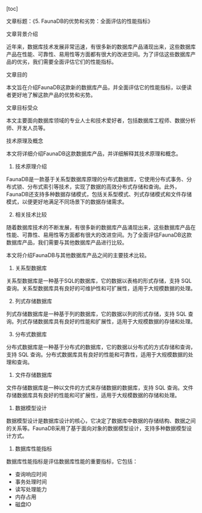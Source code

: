 
[toc]                    
                
                
文章标题：《5. FaunaDB的优势和劣势：全面评估的性能指标》

文章背景介绍

近年来，数据库技术发展非常迅速，有很多新的数据库产品涌现出来，这些数据库产品在性能、可靠性、易用性等方面都有很大的改进空间。为了评估这些数据库产品的优劣，我们需要全面评估它们的性能指标。

文章目的

本文旨在介绍FaunaDB这款新的数据库产品，并全面评估它的性能指标，以便读者更好地了解这款产品的优势和劣势。

文章目标受众

本文主要面向数据库领域的专业人士和技术爱好者，包括数据库工程师、数据分析师、开发人员等。

技术原理及概念

本文将详细介绍FaunaDB这款数据库产品，并详细解释其技术原理和概念。

1. 技术原理介绍

FaunaDB是一款基于关系型数据库原理的分布式数据库，它使用分布式事务、分布式锁、分布式索引等技术，实现了数据的高效分布式存储和查询。此外，FaunaDB还支持多种数据存储模式，包括关系型模式、列式存储模式和文件存储模式，以便更好地满足不同场景下的数据存储需求。

2. 相关技术比较

随着数据库技术的不断发展，有很多新的数据库产品涌现出来，这些数据库产品在性能、可靠性、易用性等方面都有很大的改进空间。为了全面评估FaunaDB这款数据库产品，我们需要与其他数据库产品进行比较。

本文将介绍FaunaDB与其他数据库产品之间的主要技术比较。

1. 关系型数据库

关系型数据库是一种基于SQL的数据库，它的数据以表格的形式存储，支持 SQL 查询。关系型数据库具有良好的可维护性和可扩展性，适用于大规模数据的处理。

2. 列式存储数据库

列式存储数据库是一种基于列的数据库，它的数据以列的形式存储，支持 SQL 查询。列式存储数据库具有良好的性能和扩展性，适用于大规模数据的存储和处理。

3. 分布式数据库

分布式数据库是一种基于分布式的数据库，它的数据以分布式的方式存储和查询，支持 SQL 查询。分布式数据库具有良好的性能和可靠性，适用于大规模数据的处理和查询。

1. 文件存储数据库

文件存储数据库是一种以文件的方式来存储数据的数据库，支持 SQL 查询。文件存储数据库具有良好的性能和可扩展性，适用于大规模数据的存储和处理。

1. 数据模型设计

数据模型设计是数据库设计的核心，它决定了数据库中数据的存储结构、数据之间的关系等。FaunaDB采用了基于面向对象的数据模型设计，支持多种数据模型设计方式。

1. 数据库性能指标

数据库性能指标是评估数据库性能的重要指标，它包括：

- 查询响应时间
- 事务处理时间
- 读写处理能力
- 内存占用
- 磁盘IO

